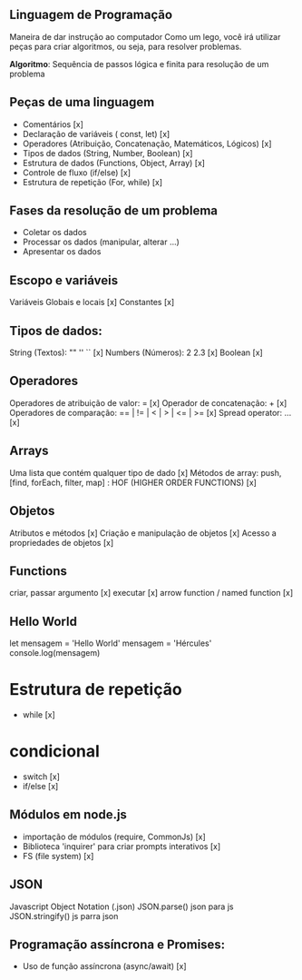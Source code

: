 ## Linguagem de Programação
Maneira de dar instrução ao computador
Como um lego, você irá utilizar peças para criar algoritmos, ou seja, para resolver problemas.

**Algoritmo**: Sequência de passos lógica e finita para resolução de um problema

## Peças de uma linguagem
- Comentários [x]
- Declaração de variáveis ( const, let) [x]
- Operadores (Atribuição, Concatenação, Matemáticos, Lógicos) [x]
- Tipos de dados (String, Number, Boolean) [x]
- Estrutura de dados (Functions, Object, Array) [x]
- Controle de fluxo (if/else) [x]
- Estrutura de repetição (For, while) [x]

## Fases da resolução de um problema
- Coletar os dados
- Processar os dados (manipular, alterar ...)
- Apresentar os dados

## Escopo e variáveis
Variáveis Globais e locais [x]
Constantes [x]

## Tipos de dados: 
String (Textos): "" '' `` [x]
Numbers (Números): 2 2.3 [x]
Boolean [x]

## Operadores 
Operadores de atribuição de valor: = [x]
Operador de concatenação: + [x]
Operadores de comparação: == | != | < | > | <= | >= [x]
Spread operator: ... [x]

## Arrays
Uma lista que contém qualquer tipo de dado [x]
Métodos de array: push, [find, forEach, filter, map] : HOF (HIGHER ORDER FUNCTIONS) [x]

## Objetos
Atributos e métodos [x]
Criação e manipulação de objetos [x]
Acesso a propriedades de objetos [x]

## Functions
criar, passar argumento [x]
executar [x]
arrow function / named function [x]


## Hello World 
let mensagem = 'Hello World'
mensagem = 'Hércules'
console.log(mensagem)

# Estrutura de repetição 
- while [x]

# condicional
- switch [x]
- if/else [x]

## Módulos em node.js
- importação de módulos (require, CommonJs) [x]
- Biblioteca 'inquirer' para criar prompts interativos [x]
- FS (file system) [x]

## JSON 
Javascript Object Notation (.json)
JSON.parse() json para js 
JSON.stringify() js parra json

## Programação assíncrona e Promises:
- Uso de função assíncrona (async/await) [x]
